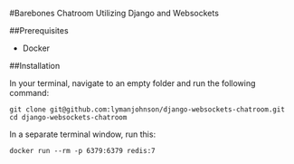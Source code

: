 #Barebones Chatroom Utilizing Django and Websockets

##Prerequisites

- Docker

##Installation

In your terminal, navigate to an empty folder and run the following command:

```
git clone git@github.com:lymanjohnson/django-websockets-chatroom.git
cd django-websockets-chatroom

```

In a separate terminal window, run this:

```
docker run --rm -p 6379:6379 redis:7

```

